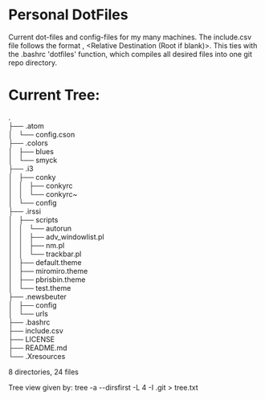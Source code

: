 # Personal DotFiles
Current dot-files and config-files for my many machines.
The include.csv file follows the format <Static System File Location>, <Relative Destination (Root if blank)>. This ties with the .bashrc 'dotfiles' function, which compiles all desired files into one git repo directory.

# Current Tree:

. <br/>
├── .atom <br/>
│   └── config.cson <br/>
├── .colors <br/>
│   ├── blues <br/>
│   └── smyck <br/>
├── .i3 <br/>
│   ├── conky <br/>
│   │   ├── conkyrc <br/>
│   │   └── conkyrc~ <br/>
│   └── config <br/>
├── .irssi <br/>
│   ├── scripts <br/>
│   │   └── autorun <br/>
│   │       ├── adv_windowlist.pl <br/>
│   │       ├── nm.pl <br/>
│   │       └── trackbar.pl <br/>
│   ├── default.theme <br/>
│   ├── miromiro.theme <br/>
│   ├── pbrisbin.theme <br/>
│   └── test.theme <br/>
├── .newsbeuter <br/>
│   ├── config <br/>
│   └── urls <br/>
├── .bashrc <br/>
├── include.csv <br/>
├── LICENSE <br/>
├── README.md <br/>
└── .Xresources <br/>

8 directories, 24 files  <br/>

Tree view given by: tree -a --dirsfirst -L 4 -I .git > tree.txt
